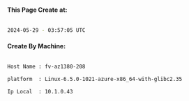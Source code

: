
   
#### This Page Create at:

```bash

2024-05-29 - 03:57:05 UTC

```

#### Create By Machine:

```bash

Host Name : fv-az1380-208

platform  : Linux-6.5.0-1021-azure-x86_64-with-glibc2.35

Ip Local  : 10.1.0.43

```

